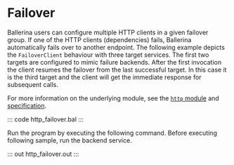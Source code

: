 # Failover

Ballerina users can configure multiple HTTP clients in a given failover group.  If one of the HTTP clients (dependencies) fails, Ballerina automatically fails over to another endpoint. The following example depicts the `FailoverClient` behaviour with three target services. The first two targets are configured to mimic failure backends. After the first invocation the client resumes the failover from the last successful target. In this case it is the third target and the client will get the immediate response for subsequent calls.

For more information on the underlying module, see the [`http` module](https://lib.ballerina.io/ballerina/http/latest/) and [specification](https://ballerina.io/spec/http/#2418-failover).

::: code http_failover.bal :::

Run the program by executing the following command.
Before executing following sample, run the backend service.

::: out http_failover.out :::
